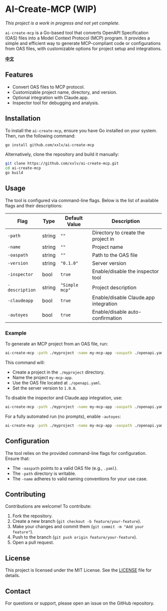 # AI-Create-MCP (WIP)

_This project is a work in progress and not yet complete._

`ai-create-mcp` is a Go-based tool that converts OpenAPI Specification (OAS) files into a Model Context Protocol (MCP) program. It provides a simple and efficient way to generate MCP-compliant code or configurations from OAS files, with customizable options for project setup and integrations.

**[中文](README-zh.md)**

## Features

- Convert OAS files to MCP protocol.
- Customizable project name, directory, and version.
- Optional integration with Claude.app.
- Inspector tool for debugging and analysis.

## Installation

To install the `ai-create-mcp`, ensure you have Go installed on your system. Then, run the following command:

```bash
go install github.com/xxlv/ai-create-mcp
```

Alternatively, clone the repository and build it manually:

```bash
git clone https://github.com/xxlv/ai-create-mcp.git
cd ai-create-mcp
go build
```

## Usage

The tool is configured via command-line flags. Below is the list of available flags and their descriptions:

| Flag           | Type   | Default Value  | Description                           |
| -------------- | ------ | -------------- | ------------------------------------- |
| `-path`        | string | `""`           | Directory to create the project in    |
| `-name`        | string | `""`           | Project name                          |
| `-oaspath`     | string | `""`           | Path to the OAS file                  |
| `-version`     | string | `"0.1.0"`      | Server version                        |
| `-inspector`   | bool   | `true`         | Enable/disable the inspector tool     |
| `-description` | string | `"Simple mcp"` | Project description                   |
| `-claudeapp`   | bool   | `true`         | Enable/disable Claude.app integration |
| `-autoyes`     | bool   | `true`         | Enable/disable auto-confirmation      |

### Example

To generate an MCP project from an OAS file, run:

```bash
ai-create-mcp -path ./myproject -name my-mcp-app -oaspath ./openapi.yaml -version 1.0.0
```

This command will:

- Create a project in the `./myproject` directory.
- Name the project `my-mcp-app`.
- Use the OAS file located at `./openapi.yaml`.
- Set the server version to `1.0.0`.

To disable the inspector and Claude.app integration, use:

```bash
ai-create-mcp -path ./myproject -name my-mcp-app -oaspath ./openapi.yaml -inspector=false -claudeapp=false
```

For a fully automated run (no prompts), enable `-autoyes`:

```bash
ai-create-mcp -path ./myproject -name my-mcp-app -oaspath ./openapi.yaml -autoyes
```

## Configuration

The tool relies on the provided command-line flags for configuration. Ensure that:

- The `-oaspath` points to a valid OAS file (e.g., `.yaml`).
- The `-path` directory is writable.
- The `-name` adheres to valid naming conventions for your use case.

## Contributing

Contributions are welcome! To contribute:

1. Fork the repository.
2. Create a new branch (`git checkout -b feature/your-feature`).
3. Make your changes and commit them (`git commit -m "Add your feature"`).
4. Push to the branch (`git push origin feature/your-feature`).
5. Open a pull request.

## License

This project is licensed under the MIT License. See the [LICENSE](LICENSE) file for details.

## Contact

For questions or support, please open an issue on the GitHub repository.
